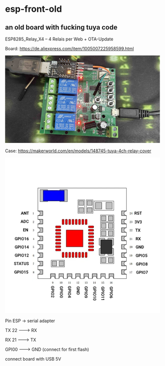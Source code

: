 # esp-front-old

## an old board with fucking tuya code

ESP8285_Relay_X4 – 4 Relais per Web + OTA-Update

Board: https://de.aliexpress.com/item/1005007225958599.html

![Bild](pic/card.jpg)

Case: https://makerworld.com/en/models/148745-tuya-4ch-relay-cover

![Bild](pic/PSF-B.png)

Pin ESP -> serial adapter

TX 22 ---> RX

RX 21 ---> TX

GPI00 ---> GND (connect for first flash)

connect board with USB 5V
